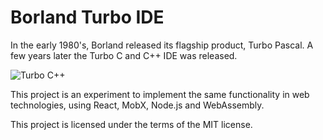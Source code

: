 # Borland Turbo IDE

In the early 1980's, Borland released its flagship product, Turbo Pascal. A few years later the Turbo C and C++ IDE was released.

![Turbo C++](http://1.bp.blogspot.com/-idRrjGCQEJY/VCsdsGN0d0I/AAAAAAAAAsA/BylmvJbiA4A/s1600/Turbo%2BC%2B%2B%2B3.0.jpg)

This project is an experiment to implement the same functionality in web technologies, using React, MobX, Node.js and WebAssembly.

This project is licensed under the terms of the MIT license.

